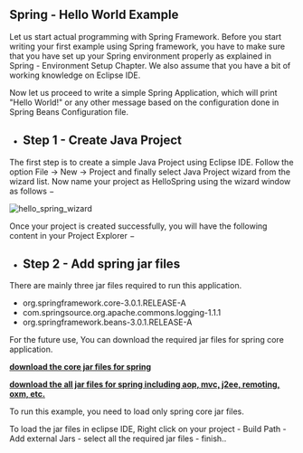 ## Spring - Hello World Example

Let us start actual programming with Spring Framework. Before you start writing your first example using Spring framework, you have to make sure that you have set up your Spring environment properly as explained in Spring - Environment Setup Chapter. We also assume that you have a bit of working knowledge on Eclipse IDE.

Now let us proceed to write a simple Spring Application, which will print "Hello World!" or any other message based on the configuration done in Spring Beans Configuration file.

- Step 1 - Create Java Project
  ---
The first step is to create a simple Java Project using Eclipse IDE. Follow the option File → New → Project and finally select Java Project wizard from the wizard list. Now name your project as HelloSpring using the wizard window as follows −

![hello_spring_wizard](https://github.com/rhushikesh2000/Spring_Framework_Tutorial/assets/124034778/15da96de-a842-418e-8251-c67a3bb42616)

Once your project is created successfully, you will have the following content in your Project Explorer −

- Step 2 -  Add spring jar files
  ---
There are mainly three jar files required to run this application.

- org.springframework.core-3.0.1.RELEASE-A
- com.springsource.org.apache.commons.logging-1.1.1
- org.springframework.beans-3.0.1.RELEASE-A
  
For the future use, You can download the required jar files for spring core application.

[**download the core jar files for spring**](https://static.javatpoint.com/src/sp/spcorejars.zip)


[**download the all jar files for spring including aop, mvc, j2ee, remoting, oxm, etc.**](https://static.javatpoint.com/src/sp/springjars.zip)



To run this example, you need to load only spring core jar files.

To load the jar files in eclipse IDE, Right click on your project - Build Path - Add external Jars - select all the required jar files - finish..
